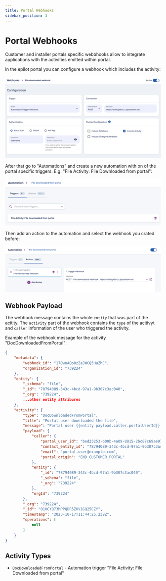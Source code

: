 ```yaml
---
title: Portal Webhooks
sidebar_position: 3
---
```


# Portal Webhooks 

Customer and installer portals specific webbhooks allow to integrate applications with the activities emitted within portal.

In the epilot portal you can configure a webhook which includes the activity:

![Doc Downloaded Webhook](../../static/img/portals/doc-downloaded-webhook.png)

After that go to "Automations" and create a new automation with on of the portal specific triggers. E.g. "File Activity: File Downloaded from portal":

![Doc Downloaded Automation Trigger](../../static/img/portals/doc-downloaded-automation-trigger.png)

Then add an action to the automation and select the webhook you crated before:

![Doc Downloaded Automation Action](../../static/img/portals/doc-downloaded-automation-action.png)

## Webhook Payload

The webhook message contains the whole `entity` that was part of the acitity. The `activity` part of the webhook contains the `type` of the acitivyt and `caller` information of the user who triggered the activity.

Example of the webhook message for the activity "DocDownloadedFromPortal":

```json
{
    "metadata": {
        "webhook_id": "17DwnAQo8zZaJWCQ5HaZhC",
        "organization_id": "739224"
    },
    "entity": {
        "_schema": "file",
        "_id": "78794089-343c-4bcd-97a1-9b307c3ac040",
        "_org": "739224",
        ...other entity attribures
    },
    "activity": {
        "type": "DocDownloadedFromPortal",
        "title": "Portal user downloaded the file",
        "message": "Portal user {{entity payload.caller.portalUserId}} has downloaded the file {{entity payload.entity._id}}.",
        "payload": {
            "caller": {
                "portal_user_id": "bed23253-b00b-4a09-8815-2bc87c69ae97",
                "contact_entity_id": "78794089-343c-4bcd-97a1-9b307c3ac040",
                "email": "portal.user@example.com",
                "portal_origin": "END_CUSTOMER_PORTAL"
            },
            "entity": {
                "_id": "78794089-343c-4bcd-97a1-9b307c3ac040",
                "_schema": "file",
                "_org": "739224"
            },
            "orgId": "739224"
        },
        "_org": "739224",
        "_id": "01HCYQ73MPPQDR5ZHV1GQ25CZY",
        "timestamp": "2023-10-17T11:44:25.238Z",
        "operations": [
            null
        ]
    }
}
```

## Activity Types
- `DocDownloadedFromPortal` - Automation trigger "File Activity: File Downloaded from portal"
